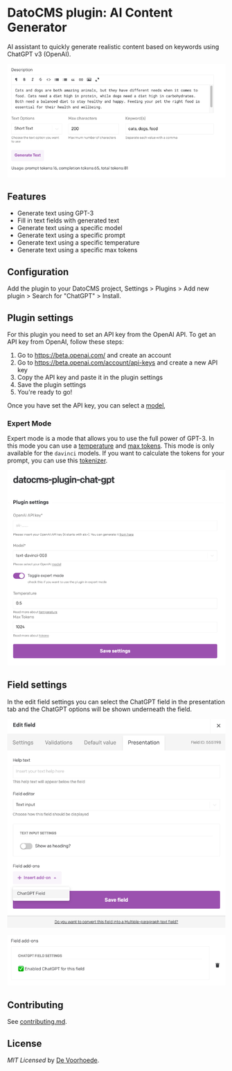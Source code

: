 # DatoCMS plugin: AI Content Generator

AI assistant to quickly generate realistic content based on keywords using ChatGPT v3 (OpenAI).

![](https://github.com/voorhoede/datocms-plugin-chat-gpt/raw/main/docs/chat-gpt-ai-content-generator-generated-text.png)

## Features

- Generate text using GPT-3
- Fill in text fields with generated text
- Generate text using a specific model
- Generate text using a specific prompt
- Generate text using a specific temperature
- Generate text using a specific max tokens

## Configuration
Add the plugin to your DatoCMS project, Settings > Plugins > Add new plugin > Search for "ChatGPT" > Install.

## Plugin settings
For this plugin you need to set an API key from the OpenAI API.
To get an API key from OpenAI, follow these steps:
1. Go to https://beta.openai.com/ and create an account
2. Go to https://beta.openai.com/account/api-keys and create a new API key
3. Copy the API key and paste it in the plugin settings
4. Save the plugin settings
5. You're ready to go!

Once you have set the API key, you can select a [model](https://beta.openai.com/docs/models),

### Expert Mode
Expert mode is a mode that allows you to use the full power of GPT-3. In this mode you can use a [temperature](https://algowriting.medium.com/gpt-3-temperature-setting-101-41200ff0d0be) and [max tokens](https://help.openai.com/en/articles/4936856-what-are-tokens-and-how-to-count-them).
This mode is only available for the `davinci` models. If you want to calculate the tokens for your prompt, you can use this [tokenizer](https://beta.openai.com/tokenizer).

![](https://github.com/voorhoede/datocms-plugin-chat-gpt/raw/main/docs/chat-gpt-ai-content-generator-plugin-settings.png)

## Field settings
In the edit field settings you can select the ChatGPT field in the presentation tab and the ChatGPT options will be shown underneath the field.

![](https://github.com/voorhoede/datocms-plugin-chat-gpt/raw/main/docs/chat-gpt-ai-content-generator-field-settings.png)

![](https://github.com/voorhoede/datocms-plugin-chat-gpt/raw/main/docs/chat-gpt-ai-content-generator-field-settings-applied.png)

## Contributing

See [contributing.md](https://github.com/voorhoede/datocms-plugin-chat-gpt/blob/main/contributing.md).

## License

*MIT Licensed* by [De Voorhoede](https://www.voorhoede.nl).
